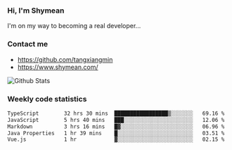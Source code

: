 ### Hi, I'm Shymean

I'm on my way to becoming a real developer...

### Contact me

- <https://github.com/tangxiangmin>
- <https://www.shymean.com/>

![Github Stats](https://github-readme-stats.vercel.app/api?username=tangxiangmin&show_icons=true&theme=dark)


###  Weekly code statistics

<!--START_SECTION:waka-->

```txt
TypeScript        32 hrs 30 mins  █████████████████▒░░░░░░░   69.16 %
JavaScript        5 hrs 40 mins   ███░░░░░░░░░░░░░░░░░░░░░░   12.06 %
Markdown          3 hrs 16 mins   █▓░░░░░░░░░░░░░░░░░░░░░░░   06.96 %
Java Properties   1 hr 39 mins    █░░░░░░░░░░░░░░░░░░░░░░░░   03.51 %
Vue.js            1 hr            ▓░░░░░░░░░░░░░░░░░░░░░░░░   02.15 %
```

<!--END_SECTION:waka-->